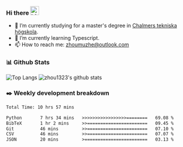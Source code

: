 ### Hi there <img src="https://user-images.githubusercontent.com/1303154/88677602-1635ba80-d120-11ea-84d8-d263ba5fc3c0.gif" width="24px" alt="hi">

- 🔭 I’m currently studying for a master's degree in [Chalmers tekniska högskola](https://www.chalmers.se/).
- 🌱 I’m currently learning Typescript.
- 📫 How to reach me: zhoumuzhe@outlook.com

### 📊 Github Stats

![Top Langs](https://github-readme-stats.vercel.app/api/top-langs/?username=zhou1323&hide=TeX&layout=compact) 
![zhou1323's github stats](https://github-readme-stats.vercel.app/api?username=zhou1323&show_icons=true&hide_title=true&count_private=true)

### ✒️ Weekly development breakdown
<!--START_SECTION:waka-->

```txt
Total Time: 10 hrs 57 mins

Python       7 hrs 34 mins   >>>>>>>>>>>>>>>>>========   69.08 %
BibTeX       1 hr 2 mins     >>=======================   09.45 %
Git          46 mins         >>=======================   07.10 %
CSV          46 mins         >>=======================   07.07 %
JSON         20 mins         >========================   03.13 %
```

<!--END_SECTION:waka-->
